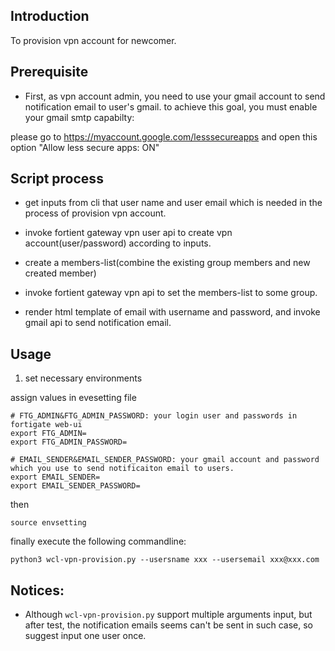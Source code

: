 ## Introduction

To provision vpn account for newcomer.

## Prerequisite
- First, as vpn account admin, you need to use your gmail account to send notification email to user's gmail. to achieve this goal, you must enable your gmail smtp capabilty:

please go to https://myaccount.google.com/lesssecureapps and open this option "Allow less secure apps: ON"

## Script process

- get inputs from cli that user name and user email which is needed in the process of provision vpn account.
- invoke fortient gateway vpn user api to create vpn account(user/password) according to inputs.
- create a members-list(combine the existing group members and new created member)
- invoke fortient gateway vpn api to set the members-list to some group.

- render html template of email with username and password, and invoke gmail api to send notification email.


## Usage

1. set necessary environments

assign values in evesetting file
```
# FTG_ADMIN&FTG_ADMIN_PASSWORD: your login user and passwords in fortigate web-ui
export FTG_ADMIN=
export FTG_ADMIN_PASSWORD=

# EMAIL_SENDER&EMAIL_SENDER_PASSWORD: your gmail account and password which you use to send notificaiton email to users.
export EMAIL_SENDER=
export EMAIL_SENDER_PASSWORD=
```

then 
```
source envsetting
```
finally execute the following commandline:

`python3 wcl-vpn-provision.py --usersname xxx --usersemail xxx@xxx.com`

## Notices:

- Although `wcl-vpn-provision.py` support multiple arguments input, but after test, the notification emails seems can't be sent in such case, so suggest input one user once.